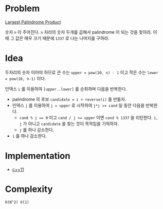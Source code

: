# Problem

[Largest Palindrome Product](https://leetcode.com/problems/largest-palindrome-product/)

숫자 `n` 이 주어진다. `n` 자리의 숫자 두개를 곱해서 palindrome 이 되는
것을 찾아라. 이때 그 값은 매우 크기 때문에 `1337` 로 나눈 나머지를
구하라.

# Idea

두자리의 숫자 이어야 하므로 큰 수는 `upper = pow(10, n) - 1` 이고
작은 수는 `lower = pow(10, n-1)` 이다.

인덱스 `i` 를 이용하여 `[upper..lower]` 를 순회하며 다음을 반복한다.

* palindrome 의 후보 `candidate = i + reverse(i)` 를 만들자. 
* 인덱스 `j` 를 이용하여 `j = upper` 로 시작하여 `j*j >= cand` 일 동안 다음을 반복한다.
  * `cand % j == 0` 이고 `cand / j <= upper` 이면 `cand % 1337` 을
    리턴한다. `i, j` 가 아니고 `candidate` 을 찾는 것이 목적임을
    기억하자.
  * `j` 를 하나 감소한다.
* `i` 를 하나 감소한다.

# Implementation

* [c++11](a.cpp)

# Complexity

```
O(N^2) O(1)
```
